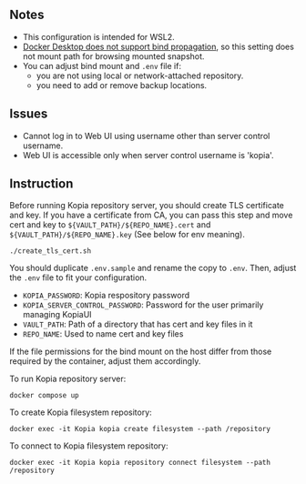## Notes
- This configuration is intended for WSL2.
- [Docker Desktop does not support bind propagation](https://docs.docker.com/storage/bind-mounts/#configure-bind-propagation), so this setting does not mount path for browsing mounted snapshot.
- You can adjust bind mount and `.env` file if:
  - you are not using local or network-attached repository.
  - you need to add or remove backup locations.

## Issues
- Cannot log in to Web UI using username other than server control username.
- Web UI is accessible only when server control username is 'kopia'.

## Instruction
Before running Kopia repository server, you should create TLS certificate and key. If you have a certificate from CA, you can pass this step and move cert and key to `${VAULT_PATH}/${REPO_NAME}.cert` and `${VAULT_PATH}/${REPO_NAME}.key` (See below for env meaning).
```
./create_tls_cert.sh
```

You should duplicate `.env.sample` and rename the copy to `.env`. Then, adjust the `.env` file to fit your configuration.
- `KOPIA_PASSWORD`: Kopia respository password
- `KOPIA_SERVER_CONTROL_PASSWORD`: Password for the user primarily managing KopiaUI
- `VAULT_PATH`: Path of a directory that has cert and key files in it
- `REPO_NAME`: Used to name cert and key files

If the file permissions for the bind mount on the host differ from those required by the container, adjust them accordingly.

To run Kopia repository server:
```
docker compose up
```

To create Kopia filesystem repository:
```
docker exec -it Kopia kopia create filesystem --path /repository
```

To connect to Kopia filesystem repository:
```
docker exec -it Kopia kopia repository connect filesystem --path /repository
```